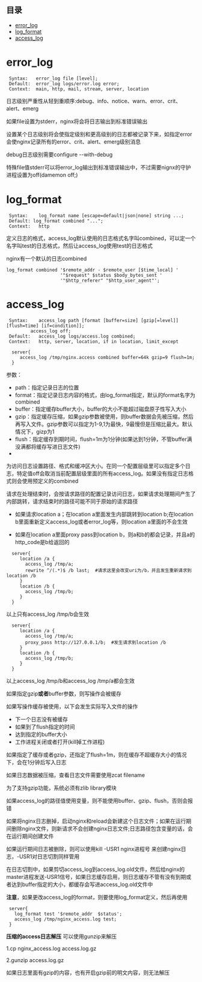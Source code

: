 ## 目录
* [error_log](#error_log)
* [log_format](#log_format)
* [access_log](#access_log)

# error_log
 ```
  Syntax:	error_log file [level];
  Default:	error_log logs/error.log error;
  Context:	main, http, mail, stream, server, location
 ```
   日志级别严重性从轻到重顺序:debug、info、notice、warn、error、crit、alert、emerg
   
   如果file设置为stderr，nginx将会将日志输出到标准错误输出
   
   设置某个日志级别将会使指定级别和更高级别的日志都被记录下来，如指定error会使nginx记录所有的error、crit、alert、emerg级别消息
   
   debug日志级别需要configure  --with-debug
   
   特殊file值stderr可以将error_log输出到标准错误输出中，不过需要nignx的守护进程设置为off(damemon off;)

# log_format
```
 Syntax:	log_format name [escape=default|json|none] string ...;
 Default: log_format combined "...";
 Context:	http
```
定义日志的格式，access_log默认使用的日志格式名字叫combined，可以定一个名字叫test的日志格式，然后让access_log使用test的日志格式

nginx有一个默认的日志combined
```
log_format combined '$remote_addr - $remote_user [$time_local] '
                    '"$request" $status $body_bytes_sent '
                    '"$http_referer" "$http_user_agent"';
```
   
# access_log
```
 Syntax:	access_log path [format [buffer=size] [gzip[=level]] [flush=time] [if=condition]];
         access_log off;
 Default:	access_log logs/access.log combined;
 Context:	http, server, location, if in location, limit_except
```
```
  server{
     access_log /tmp/nginx.access combined buffer=64k gzip=9 flush=1m;
  }
```
参数：
- path：指定记录日志的位置
- format：指定记录日志内容的格式，由log_format指定，默认的format名字为combined
- buffer：指定缓存buffer大小，buffer的大小不能超过磁盘原子性写入大小
- gzip：指定缓存压缩，如果gzip参数被使用，则buffer数据会先被压缩，然后再写入文件。gzip参数可以指定为1-9,1为最快，9最慢但是压缩比最大。默认情况下，gizp为1
- flush：指定缓存到期时间，flush=1m为1分钟(如果达到1分钟，不管buffer满没满都将缓存写进日志文件)
-

  为访问日志设置路径、格式和缓冲区大小。在同一个配置层级里可以指定多个日志，特定值off会取消当前配置层级里面的所有access_log。如果没有指定日志格式则会使用预定义的combined
  
  请求在处理结束时，会按请求路径的配置记录访问日志，如果请求处理期间产生了内部跳转，请求结束时的路径可能不同于原始的请求路径
  
  - 如果请求location a；在location a里面发生内部跳转到location b;在location b里面重新定义access_log或者error_log等，则location a里面的不会生效
  
  - 如果在location a里面proxy pass到location b，则a和b的都会记录，并且a的http_code是b给返回的
```
  server{
     location /a {
       access_log /tmp/a;
       rewrite ^/(.*)$ /b last;  #请求这里会改变uri为/b，并且发生重新请求到location /b
     }
     location /b {
       access_log /tmp/b;
     }
  }
```
以上只有access_log /tmp/b会生效

```
  server{
     location /a {
       access_log /tmp/a;
       proxy_pass http://127.0.0.1/b;  #发生请求到location /b
     }
     location /b {
       access_log /tmp/b;
     }
  }
```
以上access_log /tmp/b和access_log /tmp/a都会生效

  
  如果指定gzip**或者**buffer参数，则写操作会被缓存
  
  如果写操作缓存被使用，以下会发生实际写入文件的操作
  - 下一个日志没有被缓存
  - 如果到了flush指定的时间
  - 达到指定的buffer大小
  - 工作进程关闭或者打开(kill掉工作进程)
  
  
  如果指定了缓存或者gzip，还指定了flush=1m，则在缓存不超缓存大小的情况下，会在1分钟后写入日志
  
  如果日志数据被压缩，查看日志文件需要使用zcat filename
  
  为了支持gzip功能，系统必须有zlib library模块
  
  如果access_log的路径值使用变量，则不能使用buffer、gzip、flush，否则会报错
  
  如果将nginx日志删掉，启动nginx和reload会新建这个日志文件；如果在运行期间删除nginx文件，则新请求不会创建nginx日志文件;日志路径包含变量的话，会在运行期间创建文件
  
  如果运行期间日志被删除，则可以使用kill -USR1 nginx进程号   来创建nginx日志，-USR1对日志切割同样管用
  
  在日志切割中，如果剪切access_log到access_log.old文件，然后给nginx的master进程发送-USR1信号，如果日志缓存启用，则日志缓存不管有没有到期或者达到buffer指定的大小，都缓存会写进access_log.old文件中
  
  **注意**，如果更改access_log的format，则要使用log_format定义，然后再使用
  
 ```
  server{
    log_format test '$remote_addr  $status';
    access_log /tmp/nginx_access.log test;
  }
 ```
 **压缩的access日志解压**
 可以使用gunzip来解压
 
 1.cp nginx_access.log  access.log.gz
 
 2.gunzip access.log.gz
 
 如果日志里面有gzip的内容，也有开启gzip前的明文内容，则无法解压
   
